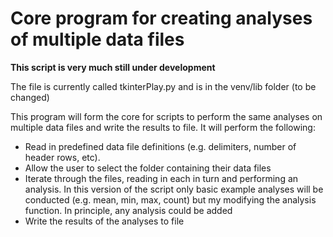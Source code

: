 <h1>Core program for creating analyses of multiple data files</h1>
<p></p><b>This script is very much still under development</b></p>
<p>The file is currently called tkinterPlay.py and is in the venv/lib folder (to be changed)</p>
This program will form the core for scripts to perform the same analyses on multiple data files and write the results to file. It will perform the following:
<ul>
  <li>Read in predefined data file definitions (e.g. delimiters, number of header rows, etc).</li>
  <li>Allow the user to select the folder containing their data files</li>
  <li>Iterate through the files, reading in each in turn and performing an analysis. In this version of the script only basic example analyses will be conducted 
    (e.g. mean, min, max, count) but my modifying the analysis function. In principle, any analysis could be added</li>
  <li>Write the results of the analyses to file</li>
</ul>
